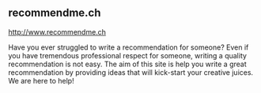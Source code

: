recommendme.ch
-----------------

http://www.recommendme.ch

Have you ever struggled to write a recommendation for someone? Even if you have tremendous
professional respect for someone, writing a quality recommendation is not easy. 
The aim of this site is help you write a great recommendation by providing ideas that will
kick-start your creative juices. We are here to help!

